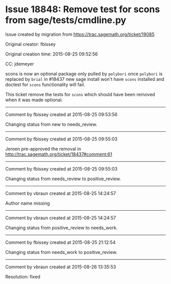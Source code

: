 # Issue 18848: Remove test for scons from sage/tests/cmdline.py

Issue created by migration from https://trac.sagemath.org/ticket/19085

Original creator: fbissey

Original creation time: 2015-08-25 09:52:56

CC:  jdemeyer

scons is now an optional package only pulled by `polybori` once `polybori` is replaced by `brial` in #18437 new sage install won't have `scons` installed and doctest for `scons` functionality will fail.

This ticket remove the tests for `scons` which should have been removed when it was made optional.


---

Comment by fbissey created at 2015-08-25 09:53:56

Changing status from new to needs_review.


---

Comment by fbissey created at 2015-08-25 09:55:03

Jeroen pre-approved the removal in http://trac.sagemath.org/ticket/18437#comment:61


---

Comment by fbissey created at 2015-08-25 09:55:03

Changing status from needs_review to positive_review.


---

Comment by vbraun created at 2015-08-25 14:24:57

Author name missing


---

Comment by vbraun created at 2015-08-25 14:24:57

Changing status from positive_review to needs_work.


---

Comment by fbissey created at 2015-08-25 21:12:54

Changing status from needs_work to positive_review.


---

Comment by vbraun created at 2015-08-26 13:35:53

Resolution: fixed
